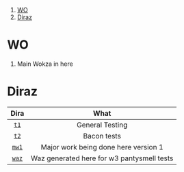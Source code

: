 
1. [WO](#wo)
2. [Diraz](#diraz)

# WO 

1. Main Wokza in here 

# Diraz

Dira | What 
:--: | :--: 
[`t1`](./t1) | General Testing
[`t2`](./t2) | Bacon tests
[`mw1`](./mw1) | Major work being done here version 1
[`waz`](./waz) | Waz generated here for w3 pantysmell tests


